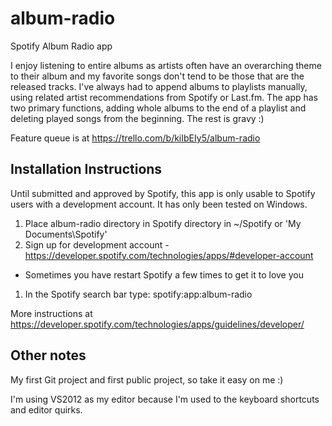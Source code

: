 album-radio
===========

Spotify Album Radio app

I enjoy listening to entire albums as artists often have an overarching theme to their 
album and my favorite songs don't tend to be those that are the released tracks.  I've always had to append 
albums to playlists manually, using related artist recommendations from Spotify or Last.fm.  The app has two 
primary functions, adding whole albums to the end of a playlist and deleting played songs from the beginning.  The rest is gravy :)

Feature queue is at https://trello.com/b/kiIbEIy5/album-radio

Installation Instructions
-------------------------

Until submitted and approved by Spotify, this app is only usable to Spotify users with a development account.  It has only been tested on Windows.

1. Place album-radio directory in Spotify directory in ~/Spotify or 'My Documents\Spotify'
1. Sign up for development account - https://developer.spotify.com/technologies/apps/#developer-account
  * Sometimes you have restart Spotify a few times to get it to love you
1. In the Spotify search bar type: spotify:app:album-radio

More instructions at https://developer.spotify.com/technologies/apps/guidelines/developer/

Other notes
-----------

My first Git project and first public project, so take it easy on me :)

I'm using VS2012 as my editor because I'm used to the keyboard shortcuts and editor quirks.
